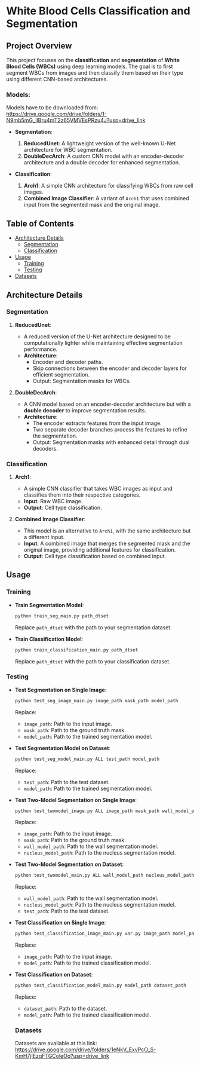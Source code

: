# White Blood Cells Classification and Segmentation

## Project Overview
This project focuses on the **classification** and **segmentation** of **White Blood Cells (WBCs)** using deep learning models. The goal is to first segment WBCs from images and then classify them based on their type using different CNN-based architectures.

### Models:
Models have to be downloaded from: https://drive.google.com/drive/folders/1-N9mb5mG_IlBru4mT2z65VMVEsPRzu4J?usp=drive_link
- **Segmentation**:  
  1. **ReducedUnet**: A lightweight version of the well-known U-Net architecture for WBC segmentation.
  2. **DoubleDecArch**: A custom CNN model with an encoder-decoder architecture and a double decoder for enhanced segmentation.
  
- **Classification**:  
  1. **Arch1**: A simple CNN architecture for classifying WBCs from raw cell images.
  2. **Combined Image Classifier**: A variant of `Arch1` that uses combined input from the segmented mask and the original image.

## Table of Contents
- [Architecture Details](#architecture-details)
  - [Segmentation](#segmentation)
  - [Classification](#classification)
- [Usage](#usage)
  - [Training](#training)
  - [Testing](#testing)
- [Datasets](#datasets)
## Architecture Details

### Segmentation
1. **ReducedUnet**:
   - A reduced version of the U-Net architecture designed to be computationally lighter while maintaining effective segmentation performance.
   - **Architecture**: 
     - Encoder and decoder paths.
     - Skip connections between the encoder and decoder layers for efficient segmentation.
     - Output: Segmentation masks for WBCs.

2. **DoubleDecArch**:
   - A CNN model based on an encoder-decoder architecture but with a **double decoder** to improve segmentation results.
   - **Architecture**: 
     - The encoder extracts features from the input image.
     - Two separate decoder branches process the features to refine the segmentation.
     - Output: Segmentation masks with enhanced detail through dual decoders.

### Classification
1. **Arch1**:
   - A simple CNN classifier that takes WBC images as input and classifies them into their respective categories.
   - **Input**: Raw WBC image.
   - **Output**: Cell type classification.

2. **Combined Image Classifier**:
   - This model is an alternative to `Arch1`, with the same architecture but a different input.
   - **Input**: A combined image that merges the segmented mask and the original image, providing additional features for classification.
   - **Output**: Cell type classification based on combined input.


## Usage

### Training
- **Train Segmentation Model**:
  ```bash
  python train_seg_main.py path_dtset
  ```
  Replace `path_dtset` with the path to your segmentation dataset.

- **Train Classification Model**:
  ```bash
  python train_classification_main.py path_dtset
  ```
  Replace `path_dtset` with the path to your classification dataset.

### Testing
- **Test Segmentation on Single Image**:
  ```bash
  python test_seg_image_main.py image_path mask_path model_path
  ```
  Replace:
  - `image_path`: Path to the input image.
  - `mask_path`: Path to the ground truth mask.
  - `model_path`: Path to the trained segmentation model.

- **Test Segmentation Model on Dataset**:
  ```bash
  python test_seg_model_main.py ALL test_path model_path
  ```
  Replace:
  - `test_path`: Path to the test dataset.
  - `model_path`: Path to the trained segmentation model.

- **Test Two-Model Segmentation on Single Image**:
  ```bash
  python test_twomodel_image.py ALL image_path mask_path wall_model_path nucleus_model_path
  ```
  Replace:
  - `image_path`: Path to the input image.
  - `mask_path`: Path to the ground truth mask.
  - `wall_model_path`: Path to the wall segmentation model.
  - `nucleus_model_path`: Path to the nucleus segmentation model.

- **Test Two-Model Segmentation on Dataset**:
  ```bash
  python test_twomodel_main.py ALL wall_model_path nucleus_model_path test_path
  ```
  Replace:
  - `wall_model_path`: Path to the wall segmentation model.
  - `nucleus_model_path`: Path to the nucleus segmentation model.
  - `test_path`: Path to the test dataset.

- **Test Classification on Single Image**:
  ```bash
  python test_classification_image_main.py var.py image_path model_path
  ```
  Replace:
  - `image_path`: Path to the input image.
  - `model_path`: Path to the trained classification model.

- **Test Classification on Dataset**:
  ```bash
  python test_classification_model_main.py model_path dataset_path
  ```
  Replace:
  - `dataset_path`: Path to the dataset.
  - `model_path`: Path to the trained classification model.
  ### Datasets
  Datasets are available at this link: https://drive.google.com/drive/folders/1eNkV_ExvPcO_S-KmH7jIEzqFTGColeOq?usp=drive_link
